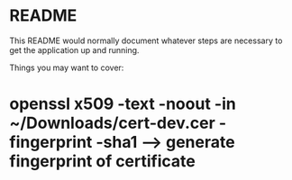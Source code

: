 # README

This README would normally document whatever steps are necessary to get the
application up and running.

Things you may want to cover:


# openssl x509 -text -noout -in ~/Downloads/cert-dev.cer -fingerprint -sha1 --> generate fingerprint of certificate
